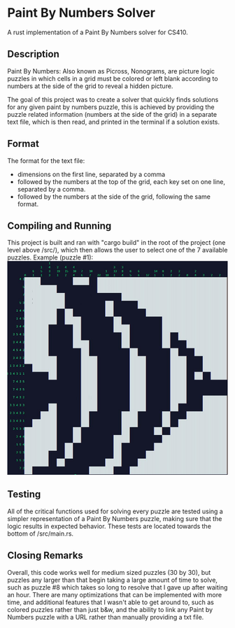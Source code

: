 # Paint By Numbers Solver

A rust implementation of a Paint By Numbers solver for CS410.
## Description
Paint By Numbers: Also known as Picross, Nonograms, are picture logic puzzles in which cells in a grid must be colored or left blank according to numbers at the side of the grid to reveal a hidden picture.

The goal of this project was to create a solver that quickly finds solutions for any given paint by numbers puzzle, this is achieved by providing the puzzle related information (numbers at the side of the grid) in a separate text file, which is then read, and printed in the terminal if a solution exists. 
## Format
The format for the text file:
-   dimensions on the first line, separated by a comma
-   followed by the numbers at the top of the grid, each key set on one line, separated by a comma.
-   followed by the numbers at the side of the grid, following the same format.

## Compiling and Running
This project is built and ran with "cargo build" in the root of the project (one level above /src/), which then allows the user to select one of the 7 available puzzles. Example (puzzle #1):
![plot](./readme_img/example.JPG)

## Testing
All of the critical functions used for solving every puzzle are tested using a simpler representation of a Paint By Numbers puzzle, making sure that the logic results in expected behavior. These tests are located towards the bottom of /src/main.rs.

## Closing Remarks
Overall, this code works well for medium sized puzzles (30 by 30), but puzzles any larger than that begin taking a large amount of time to solve, such as puzzle #8 which takes so long to resolve that I gave up after waiting an hour. There are many optimizations that can be implemented with more time, and additional features that I wasn't able to get around to, such as colored puzzles rather than just b&w, and the ability to link any Paint by Numbers puzzle with a URL rather than manually providing a txt file. 

